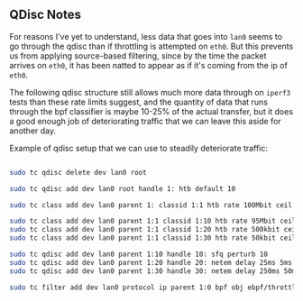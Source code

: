 ## QDisc Notes

For reasons I've yet to understand, less data that goes into `lan0` seems to go through 
the qdisc than if throttling is attempted on `eth0`. But this prevents us from applying
source-based filtering, since by the time the packet arrives on `eth0`, it has been natted
to appear as if it's coming from the ip of `eth0`. 

The following qdisc structure still allows much more data through on `iperf3` tests than these 
rate limits suggest, and the quantity of data that runs through the bpf classifier is maybe 10-25%
of the actual transfer, but it does a good enough job of deteriorating traffic that we can 
leave this aside for another day.

Example of qdisc setup that we can use to steadily deteriorate traffic:

```bash

sudo tc qdisc delete dev lan0 root

sudo tc qdisc add dev lan0 root handle 1: htb default 10

sudo tc class add dev lan0 parent 1: classid 1:1 htb rate 100Mbit ceil 100Mbit

sudo tc class add dev lan0 parent 1:1 classid 1:10 htb rate 95Mbit ceil 100Mbit
sudo tc class add dev lan0 parent 1:1 classid 1:20 htb rate 500kbit ceil 500kbit
sudo tc class add dev lan0 parent 1:1 classid 1:30 htb rate 50kbit ceil 50kbit

sudo tc qdisc add dev lan0 parent 1:10 handle 10: sfq perturb 10
sudo tc qdisc add dev lan0 parent 1:20 handle 20: netem delay 25ms 5ms
sudo tc qdisc add dev lan0 parent 1:30 handle 30: netem delay 250ms 50ms

sudo tc filter add dev lan0 protocol ip parent 1:0 bpf obj ebpf/throttle.o classid 1: direct-action

```

